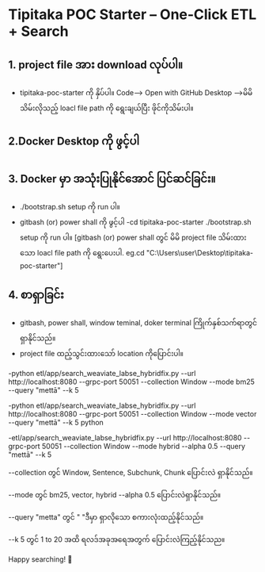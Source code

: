 # Tipitaka POC Starter – One‑Click ETL + Search


## 1. project file အား download လုပ်ပါ။

- tipitaka-poc-starter ကို နှိပ်ပါ။ Code--> Open with GitHub Desktop -->မိမိသိမ်းလိုသည့် loacl file path ကို ရွေးချယ်ပြီး ဖိုင်ကိုသိမ်းပါ။


## 2.Docker Desktop ကို ဖွင့်ပါ

## 3. Docker မှာ အသုံးပြုနိုင်အောင် ပြင်ဆင်ခြင်း။
- ./bootstrap.sh setup ကို run ပါ။
- gitbash (or) power shall ကို ဖွင့်ပါ -cd tipitaka-poc-starter ./bootstrap.sh setup ကို run ပါ။
[gitbash (or) power shall တွင် မိမိ project file သိမ်းထားသော loacl file path ကို ရွေးပေးပါ. eg.cd "C:\Users\user\Desktop\tipitaka-poc-starter"]

## 4. စာရှာခြင်း
- gitbash, power shall, window teminal, doker terminal ကြိုက်နှစ်သက်ရာတွင် ရှာနိုင်သည်။
- project file ထည့်သွင်းထားသော် location ကိုပြောင်းပါ။

-python etl/app/search_weaviate_labse_hybridfix.py --url http://localhost:8080 --grpc-port 50051 --collection Window --mode bm25 --query "mettā" --k 5

-python etl/app/search_weaviate_labse_hybridfix.py --url http://localhost:8080 --grpc-port 50051 --collection Window --mode vector --query "mettā" --k 5 python

-etl/app/search_weaviate_labse_hybridfix.py --url http://localhost:8080 --grpc-port 50051 --collection Window --mode hybrid --alpha 0.5 --query "mettā" --k 5

--collection တွင် Window, Sentence, Subchunk, Chunk ပြောင်းလဲ ရှာနိုင်သည်။

--mode တွင် bm25, vector, hybrid --alpha 0.5 ပြောင်းလဲရှာနိုင်သည်။

--query "metta" တွင် " "ဒီမှာ ရှာလိုသော စကားလုံးထည့်နိုင်သည်။

--k 5 တွင် 1 to 20 အထိ ရလဒ်အခုအရေအတွက် ပြောင်းလဲကြည့်နိုင်သည။


Happy searching! 🙏
